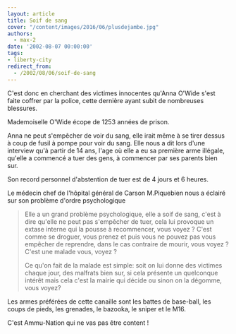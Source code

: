 ```yaml
---
layout: article
title: Soif de sang
cover: "/content/images/2016/06/plusdejambe.jpg"
authors:
  - max-2
date: '2002-08-07 00:00:00'
tags:
- liberty-city
redirect_from:
  - /2002/08/06/soif-de-sang
---
```


C'est donc en cherchant des victimes innocentes qu'Anna O'Wide s'est faite coffrer par la police, cette dernière ayant subit de nombreuses blessures.

Mademoiselle O'Wide écope de 1253 années de prison.

Anna ne peut s'empêcher de voir du sang, elle irait même à se tirer dessus à coup de fusil à pompe pour voir du sang. Elle nous a dit lors d'une interview qu'à partir de 14 ans, l'age où elle a eu sa première arme illégale, qu'elle a commencé a tuer des gens, à commencer par ses parents bien sur.

Son record personnel d'abstention de tuer est de 4 jours et 6 heures.

Le médecin chef de l'hôpital général de Carson M.Piquebien nous a éclairé sur son problème d'ordre psychologique

> Elle a un grand problème psychologique, elle a soif de sang, c'est à dire qu'elle ne peut pas s'empêcher de tuer, cela lui provoque un extase interne qui la pousse à recommencer, vous voyez ? C'est comme se droguer, vous prenez et puis vous ne pouvez pas vous empêcher de reprendre, dans le cas contraire de mourir, vous voyez ? C'est une malade vous, voyez ?
> 
> Ce qu'on fait de la malade est simple: soit on lui donne des victimes chaque jour, des malfrats bien sur, si cela présente un quelconque intérêt mais cela c'est la mairie qui décide ou sinon on la dégomme, vous voyez?

Les armes préférées de cette canaille sont les battes de base-ball, les coups de pieds, les grenades, le bazooka, le sniper et le M16.

C'est Ammu-Nation qui ne vas pas être content !